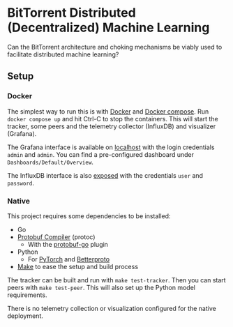 # BitTorrent Distributed (Decentralized) Machine Learning

Can the BitTorrent architecture and choking mechanisms be viably used to facilitate distributed machine learning?

## Setup

### Docker

The simplest way to run this is with [Docker](https://www.docker.com/) and [Docker compose](https://docs.docker.com/compose/).
Run `docker compose up` and hit Ctrl-C to stop the containers.
This will start the tracker, some peers and the telemetry collector (InfluxDB) and visualizer (Grafana).

The Grafana interface is available on [localhost](http://localhost:3000) with the login credentials `admin` and `admin`.
You can find a pre-configured dashboard under `Dashboards/Default/Overview`.

The InfluxDB interface is also [exposed](http://localhost:8086) with the credentials `user` and `password`.


### Native

This project requires some dependencies to be installed:
- Go
- [Protobuf Compiler](https://protobuf.dev/) (protoc)
	- With the [protobuf-go](https://github.com/protocolbuffers/protobuf-go) plugin
- Python
	- For [PyTorch](https://pytorch.org/) and [Betterproto](https://github.com/danielgtaylor/python-betterproto)
- [Make](https://www.gnu.org/software/make/) to ease the setup and build process

The tracker can be built and run with `make test-tracker`.
Then you can start peers with `make test-peer`. This will also set up the Python model requirements.

There is no telemetry collection or visualization configured for the native deployment.
